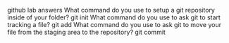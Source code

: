 github lab answers
What command do you use to setup a git repository inside of your folder?
git init
What command do you use to ask git to start tracking a file?
git add
What command do you use to ask git to move your file from the staging area to the repository?
git commit
